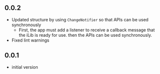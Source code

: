 ## 0.0.2
* Updated structure by using `ChangeNotifier` so that APIs can be used synchronously
  *  First, the app must add a listener to receive a callback message that the iLib is ready for use. then the APIs can be used synchronously.
* Fixed lint warnings

## 0.0.1
* initial version